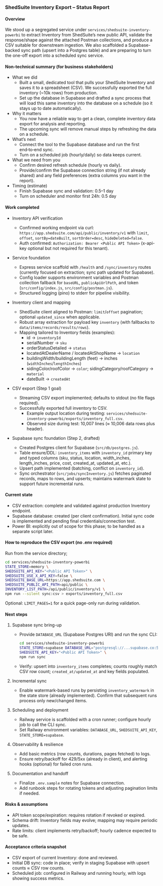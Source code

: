 ### ShedSuite Inventory Export – Status Report

#### Overview
We stood up a segregated service under `services/shedsuite-inventory-powerbi` to extract Inventory from ShedSuite’s new public API, validate the response/shape against the attached Postman collections, and produce a CSV suitable for downstream ingestion. We also scaffolded a Supabase-backed sync path (upsert into a Postgres table) and are preparing to turn the one-off export into a scheduled sync service.

#### Non‑technical summary (for business stakeholders)
- What we did
  - Built a small, dedicated tool that pulls your ShedSuite Inventory and saves it to a spreadsheet (CSV). We successfully exported the full inventory (~10k rows) from production.
  - Set up the database in Supabase and drafted a sync process that will load this same inventory into the database on a schedule (so it stays up to date automatically).
- Why it matters
  - You now have a reliable way to get a clean, complete inventory data export for analysis and reporting.
  - The upcoming sync will remove manual steps by refreshing the data on a schedule.
- What’s next
  - Connect the tool to the Supabase database and run the first end‑to‑end sync.
  - Turn on a scheduled job (hourly/daily) so data keeps current.
- What we need from you
  - Confirm desired refresh schedule (hourly vs daily).
  - Provide/confirm the Supabase connection string (if not already shared) and any field preferences (extra columns you want in the report).
- Timing (estimate)
  - Finish Supabase sync and validation: 0.5–1 day
  - Turn on scheduler and monitor first 24h: 0.5 day

#### Work completed
- Inventory API verification
  - Confirmed working endpoint via curl: `https://app.shedsuite.com/api/public/inventory/v1` with `limit`, `offset`, `sortBy=dateBuilt`, `sortOrder=desc`, `hideDeleted=false`.
  - Auth confirmed: `Authorization: Bearer <Public API Token>` (x-api-key optional but not required for this tenant).

- Service foundation
  - Express service scaffold with `/health` and `/sync/inventory` routes (currently focused on extraction; sync path updated for Supabase).
  - Config loader supports environment variables and Postman collection fallback for `baseURL`, `publicApiUrlPath`, and token (`src/config/index.js`, `src/config/postman.js`).
  - Structured logging (pino) to stderr for pipeline visibility.

- Inventory client and mapping
  - ShedSuite client aligned to Postman: `limit`/`offset` pagination; optional `updated_since` when applicable.
  - Robust array extraction for payload key `inventory` (with fallbacks to `data/items/records/results/rows`).
  - Mapping tailored to Inventory fields (examples):
    - id → `inventoryId`
    - serialNumber → `sku`
    - orderStatusDetailed → `status`
    - locatedAtDealerName / locatedAtShopName → `location`
    - buildingWidth/buildingLength (feet) → inches (`widthInches`/`lengthInches`)
    - sidingColor/roofColor → `color`; sidingCategory/roofCategory → `material`
    - dateBuilt → `createdAt`

- CSV export (Step 1 goal)
  - Streaming CSV export implemented; defaults to stdout (no file flags required).
  - Successfully exported full inventory to CSV.
    - Example output location during testing: `services/shedsuite-inventory-powerbi/exports/inventory_full.csv`.
    - Observed size during test: 10,007 lines (≈ 10,006 data rows plus header).

- Supabase sync foundation (Step 2, drafted)
  - Created Postgres client for Supabase (`src/db/postgres.js`).
  - Table ensure/DDL: `inventory_items` with `inventory_id` primary key and typed columns (sku, status, location, width_inches, length_inches, price, cost, created_at, updated_at, etc.).
  - Upsert path implemented (batching, conflict on `inventory_id`).
  - Sync orchestrator (`src/jobs/syncInventory.js`) fetches paginated records, maps to rows, and upserts; maintains watermark state to support future incremental runs.

#### Current state
- CSV extraction: complete and validated against production Inventory endpoint.
- Supabase database: created (per client confirmation). Initial sync code is implemented and pending final credentials/connection test.
- Power BI: explicitly out of scope for this phase; to be handled as a separate script later.

#### How to reproduce the CSV export (no .env required)
Run from the service directory;

```bash
cd services/shedsuite-inventory-powerbi
STATE_STORE=memory \
SHEDSUITE_API_KEY="<Public API Token>" \
SHEDSUITE_USE_X_API_KEY=false \
SHEDSUITE_BASE_URL=https://app.shedsuite.com \
SHEDSUITE_PUBLIC_API_PATH=api/public \
INVENTORY_LIST_PATH=/api/public/inventory/v1 \
npm run --silent sync:csv > exports/inventory_full.csv
```

Optional: `LIMIT_PAGES=1` for a quick page-only run during validation.

#### Next steps
1) Supabase sync bring-up
   - Provide `DATABASE_URL` (Supabase Postgres URI) and run the sync CLI:
     ```bash
     cd services/shedsuite-inventory-powerbi
     STATE_STORE=supabase DATABASE_URL="postgresql://...supabase.co:5432/postgres?sslmode=require" \
     SHEDSUITE_API_KEY="<Public API Token>" \
     npm run sync
     ```
   - Verify: upsert into `inventory_items` completes; counts roughly match CSV row count; `created_at/updated_at` and key fields populated.

2) Incremental sync
   - Enable watermark-based runs by persisting `inventory_watermark` in the state store (already implemented). Confirm that subsequent runs process only new/changed items.

3) Scheduling and deployment
   - Railway service is scaffolded with a cron runner; configure hourly job to call the CLI sync.
   - Set Railway environment variables: `DATABASE_URL`, `SHEDSUITE_API_KEY`, `STATE_STORE=supabase`.

4) Observability & resilience
   - Add basic metrics (row counts, durations, pages fetched) to logs.
   - Ensure retry/backoff for 429/5xx (already in client), and alerting hooks (optional) for failed cron runs.

5) Documentation and handoff
   - Finalize `.env.sample` notes for Supabase connection.
   - Add runbook steps for rotating tokens and adjusting pagination limits if needed.

#### Risks & assumptions
- API token scope/expiration: requires rotation if revoked or expired.
- Schema drift: Inventory fields may evolve; mapping may require periodic updates.
- Rate limits: client implements retry/backoff; hourly cadence expected to be safe.

#### Acceptance criteria snapshot
- CSV export of current Inventory: done and reviewed.
- Initial DB sync: code in place; verify in staging Supabase with upsert counts ≈ CSV row counts.
- Scheduled job: configured in Railway and running hourly, with logs showing success metrics.



